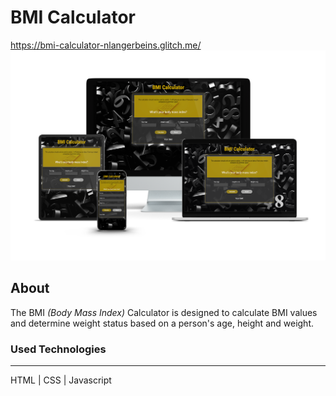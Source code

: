 # BMI Calculator

https://bmi-calculator-nlangerbeins.glitch.me/
![cover](./assets/img/mockup.png)

## About

The BMI _(Body Mass Index)_ Calculator is designed to calculate BMI values and determine weight status based on a person's age, height and weight.

### Used Technologies

---

HTML | CSS | Javascript
